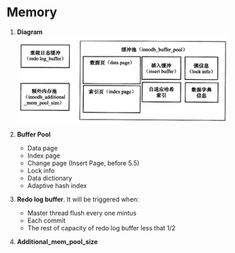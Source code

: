 # Memory

1. __Diagram__
![Memory](images/Memory.png)

2. __Buffer Pool__
    * Data page
    * Index page
    * Change page (Insert Page, before 5.5)
    * Lock info
    * Data dictionary
    * Adaptive hash index

3. __Redo log buffer__. It will be triggered when:
    * Master thread flush every one mintus
    * Each commit
    * The rest of capacity of redo log buffer less that 1/2

4. __Additional_mem_pool_size__